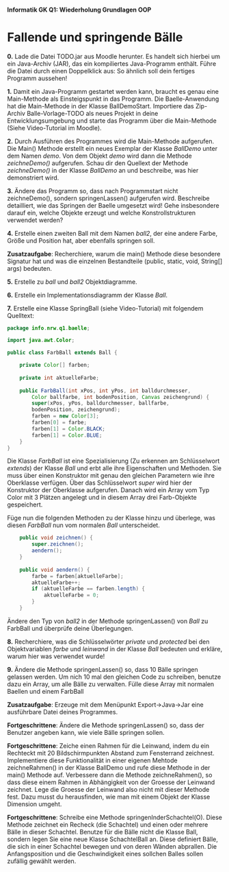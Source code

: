 #### Informatik GK Q1: Wiederholung Grundlagen OOP

# Fallende und springende Bälle

**0.** Lade die Datei TODO.jar aus Moodle herunter.
Es handelt sich hierbei um ein Java-Archiv (JAR), das ein kompiliertes Java-Programm enthält.
Führe die Datei durch einen Doppelklick aus: So ähnlich soll dein fertiges Programm aussehen!  

**1.** Damit ein Java-Programm gestartet werden kann, braucht es genau eine Main-Methode als Einsteigspunkt in das Programm. Die Baelle-Anwendung hat die Main-Methode in der Klasse BallDemoStart. Importiere das Zip-Archiv Balle-Vorlage-TODO als neues Projekt in deine Entwicklungsumgebung und starte das Programm über die Main-Methode (Siehe Video-Tutorial im Moodle).

**2.** Durch Ausführen des Programmes wird die Main-Methode aufgerufen. Die Main() Methode erstellt ein neues Exemplar der Klasse *BallDemo* unter dem Namen *demo*. Von dem Objekt *demo* wird dann die Methode *zeichneDemo()* aufgerufen. Schau dir den Quellext der Methode *zeichneDemo()* in der Klasse *BallDemo* an und beschreibe, was hier demonstriert wird.

**3.** Ändere das Programm so, dass nach Programmstart nicht zeichneDemo(), sondern springenLassen() aufgerufen wird. Beschreibe detailliert,
wie das Springen der Baelle umgesetzt wird! Gehe insbesondere darauf ein, welche Objekte erzeugt und welche Konstrollstrukturen verwendet werden?

**4.** Erstelle einen zweiten Ball mit dem Namen *ball2*, der eine andere Farbe, Größe und Position hat, aber ebenfalls springen soll.

**Zusatzaufgabe**: Recherchiere, warum die main() Methode diese besondere Signatur hat und was die einzelnen Bestandteile (public, static, void, String[] args) bedeuten.

**5.** Erstelle zu *ball* und *ball2* Objektdiagramme.

**6.** Erstelle ein Implementationsdiagramm der Klasse *Ball*.

**7.** Erstelle eine Klasse SpringBall (siehe Video-Tutorial) mit folgendem Quelltext:

```java
package info.nrw.q1.baelle;

import java.awt.Color;

public class FarbBall extends Ball {

	private Color[] farben;
	
	private int aktuelleFarbe;
	
	public FarbBall(int xPos, int yPos, int balldurchmesser,
		Color ballfarbe, int bodenPosition, Canvas zeichengrund) {
		super(xPos, yPos, balldurchmesser, ballfarbe,
		bodenPosition, zeichengrund);		
		farben = new Color[3];
		farben[0] = farbe;
		farben[1] = Color.BLACK;
		farben[1] = Color.BLUE;
	}
}
```

Die Klasse *FarbBall* ist eine Spezialisierung (Zu erkennen am Schlüsselwort *extends*) der Klasse *Ball* und erbt alle ihre Eigenschaften und Methoden.
Sie muss über einen Konstruktor mit genau den gleichen Parametern wie ihre Oberklasse verfügen. Über das Schlüsselwort *super* wird hier der Konstruktor der Oberklasse aufgerufen. Danach wird ein Array vom Typ Color mit 3 Plätzen angelegt und in diesem Array drei Farb-Objekte gespeichert.

Füge nun die folgenden Methoden zu der Klasse hinzu und überlege, was diesen *FarbBall* nun vom normalen *Ball* unterscheidet. 

```java
	public void zeichnen() {	
		super.zeichnen();
		aendern();
	}
	
	public void aendern() {
		farbe = farben[aktuelleFarbe];
		aktuelleFarbe++;
		if (aktuelleFarbe == farben.length) {
			aktuelleFarbe = 0;
		}
	}	
```

Ändere den Typ von *ball2* in der Methode springenLassen() von *Ball* zu FarbBall und überprüfe deine Überlegungen.

**8.** Recherchiere, was die Schlüsselwörter *private* und *protected* bei den Objektvariablen *farbe* und *leinwand* in der Klasse *Ball* bedeuten und erkläre, warum hier was verwendet wurde! 

**9.** Ändere die Methode springenLassen() so, dass 10 Bälle springen gelassen werden. Um nich 10 mal den gleichen Code zu schreiben, benutze  dazu ein Array, um alle Bälle zu verwalten. Fülle diese Array mit normalen Baellen und einem FarbBall

**Zusatzaufgabe**: Erzeuge mit dem Menüpunkt Export->Java->Jar eine ausführbare Datei deines Programmes.

**Fortgeschrittene**: Ändere die Methode springenLassen() so, dass der Benutzer angeben kann, wie viele Bälle springen sollen. 

**Fortgeschrittene**: Zeiche einen Rahmen für die Leinwand, indem du ein Rechteckt mit 20 Bildschirmpunkten Abstand zum Fensterrand zeichnest. Implementiere diese Funktionalität in einer eigenen Mehtode zeichneRahmen() in der Klasse BallDemo und rufe diese Methode in der main() Methode auf. Verbessere dann die Methode zeichneRahmen(), so dass diese einem Rahmen in Abhängigkeit von der Groesse der Leinwand zeichnet. Lege die Groesse der Leinwand also nicht mit dieser Methode fest. Dazu musst du herausfinden, wie man mit einem Objekt der Klasse Dimension umgeht.

**Fortgeschrittene**: Schreibe eine Methode springenInderSchachtel(O). Diese Methode zeichnet ein Recheck (die Schachtel) und einen oder mehrere Bälle in dieser Schachtel. Benutze für die Bälle nicht die Klasse Ball, sondern legen Sie eine neue Klasse SchachtelBall an. Diese definiert Bälle, die sich in einer Schachtel bewegen und von deren Wänden abprallen. Die Anfangsposition und die Geschwindigkeit eines sollchen Balles sollen zufällig gewählt werden.

 